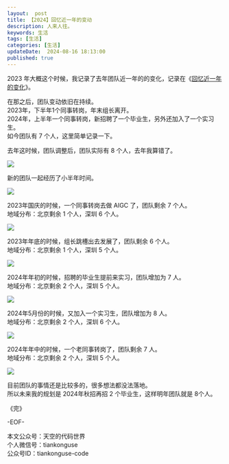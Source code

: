 ```yaml
---   
layout:  post  
title: 【2024】回忆近一年的变动 
description: 人来人往。          
keywords: 生活  
tags: [生活]    
categories: [生活]  
updateDate:  2024-08-16 18:13:00  
published: true  
---  
```



2023 年大概这个时候，我记录了去年团队近一年的的变化，记录在《[回忆近一年的变化](https://mp.weixin.qq.com/s/It6fnCU3A4Qmbi58XsYjYw)》。  


在那之后，团队变动依旧在持续。  
2023年，下半年1个同事转岗，年末组长离开。  
2024年，上半年一个同事转岗，新招聘了一个毕业生，另外还加入了一个实习生。  
如今团队有 7 个人，这里简单记录一下。  



去年这时候，团队调整后，团队实际有 8 个人，去年我算错了。  


![](https://res2023.tiankonguse.com/images/2023/09/01/005.png)



新的团队一起经历了小半年时间。  


![](https://res2024.tiankonguse.com/images/2024/08/16/001.png)



2023年国庆的时候，一个同事转岗去做 AIGC 了，团队剩余 7 个人。  
地域分布：北京剩余 1 个人，深圳 6 个人。  


![](https://res2024.tiankonguse.com/images/2024/08/16/002.png)



2023年年底的时候，组长跳槽出去发展了，团队剩余 6 个人。  
地域分布：北京剩余 1 个人，深圳 5 个人。  


![](https://res2024.tiankonguse.com/images/2024/08/16/003.png)


2024年年初的时候，招聘的毕业生提前来实习，团队增加为 7 人。  
地域分布：北京剩余 2 个人，深圳 5 个人。  


![](https://res2024.tiankonguse.com/images/2024/08/16/004.png)



2024年5月份的时候，又加入一个实习生，团队增加为 8 人。  
地域分布：北京剩余 2 个人，深圳 6 个人。  

![](https://res2024.tiankonguse.com/images/2024/08/16/005.png)



2024年年中的时候，一个老同事转岗了，团队剩余 7 人。  
地域分布：北京剩余 2 个人，深圳 5 个人。  

![](https://res2024.tiankonguse.com/images/2024/08/16/006.png)



目前团队的事情还是比较多的，很多想法都没法落地。  
所以未来我的规划是 2024年秋招再招 2 个毕业生，这样明年团队就是 8个人。  



《完》  


-EOF-  



本文公众号：天空的代码世界  
个人微信号：tiankonguse  
公众号ID：tiankonguse-code  
  

